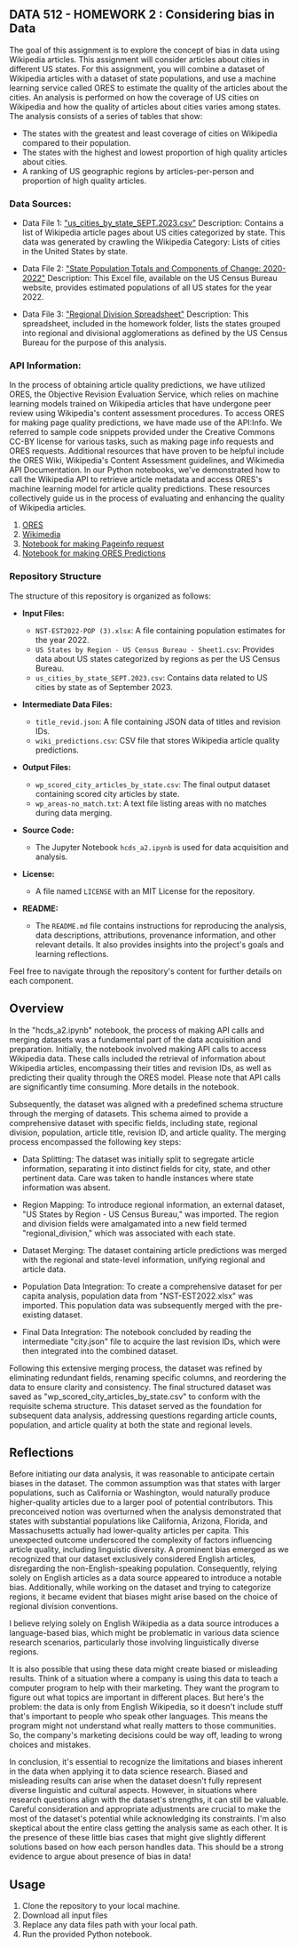 ## DATA 512 - HOMEWORK 2 : Considering bias in Data

The goal of this assignment is to explore the concept of bias in data using Wikipedia articles. This assignment will consider articles about cities in different US states. For this assignment, you will combine a dataset of Wikipedia articles with a dataset of state populations, and use a machine learning service called ORES to estimate the quality of the articles about the cities.
An analysis is performed on how the coverage of US cities on Wikipedia and how the quality of articles about cities varies among states. The analysis consists of a series of tables that show:
* The states with the greatest and least coverage of cities on Wikipedia compared to their population.
* The states with the highest and lowest proportion of high quality articles about cities.
* A ranking of US geographic regions by articles-per-person and proportion of high quality articles.



### Data Sources:

* Data File 1: ["us_cities_by_state_SEPT.2023.csv"](https://drive.google.com/file/d/1XAydF2Cqjr5u1zs-B9p09JVliqtFYv15/view?usp=drive_link)
Description: Contains a list of Wikipedia article pages about US cities categorized by state. This data was generated by crawling the Wikipedia Category: Lists of cities in the United States by state.

* Data File 2: ["State Population Totals and Components of Change: 2020-2022"](https://www.census.gov/data/tables/time-series/demo/popest/2020s-state-total.html)
Description: This Excel file, available on the US Census Bureau website, provides estimated populations of all US states for the year 2022.

* Data File 3: ["Regional Division Spreadsheet"](https://drive.google.com/file/d/1uG6Pj5m3NjBbx9Xkzdtfo_Ewo0zCNK8F/view?usp=drive_link)
Description: This spreadsheet, included in the homework folder, lists the states grouped into regional and divisional agglomerations as defined by the US Census Bureau for the purpose of this analysis.

### API Information:


In the process of obtaining article quality predictions, we have utilized ORES, the Objective Revision Evaluation Service, which relies on machine learning models trained on Wikipedia articles that have undergone peer review using Wikipedia's content assessment procedures. To access ORES for making page quality predictions, we have made use of the API:Info. We referred to sample code snippets provided under the Creative Commons CC-BY license for various tasks, such as making page info requests and ORES requests. Additional resources that have proven to be helpful include the ORES Wiki, Wikipedia's Content Assessment guidelines, and Wikimedia API Documentation. In our Python notebooks, we've demonstrated how to call the Wikipedia API to retrieve article metadata and access ORES's machine learning model for article quality predictions. These resources collectively guide us in the process of evaluating and enhancing the quality of Wikipedia articles.

1. [ORES](https://www.mediawiki.org/wiki/ORES)
2. [Wikimedia]( https://www.mediawiki.org/wiki/API:Info)
3. [Notebook for making Pageinfo request]( https://drive.google.com/file/d/15UoE16s-IccCTOXREjU3xDIz07tlpyrl/view?usp=sharing)
4. [Notebook for making ORES Predictions](https://drive.google.com/file/d/17C9xsmR9U3lJeD52UTbAedlHDetwYsxs/view?usp=sharing)


### **Repository Structure**

The structure of this repository is organized as follows:

- **Input Files:**
  - `NST-EST2022-POP (3).xlsx`: A file containing population estimates for the year 2022.
  - `US States by Region - US Census Bureau - Sheet1.csv`: Provides data about US states categorized by regions as per the US Census Bureau.
  - `us_cities_by_state_SEPT.2023.csv`: Contains data related to US cities by state as of September 2023.

- **Intermediate Data Files:**
  - `title_revid.json`: A file containing JSON data of titles and revision IDs.
  - `wiki_predictions.csv`: CSV file that stores Wikipedia article quality predictions.

- **Output Files:**
  - `wp_scored_city_articles_by_state.csv`: The final output dataset containing scored city articles by state.
  - `wp_areas-no_match.txt`: A text file listing areas with no matches during data merging.

- **Source Code:**
  - The Jupyter Notebook `hcds_a2.ipynb` is used for data acquisition and analysis.

- **License:**
  - A file named `LICENSE` with an MIT License for the repository.

- **README:**
  - The `README.md` file contains instructions for reproducing the analysis, data descriptions, attributions, provenance information, and other relevant details. It also provides insights into the project's goals and learning reflections.

Feel free to navigate through the repository's content for further details on each component.

## Overview 

In the "hcds_a2.ipynb" notebook, the process of making API calls and merging datasets was a fundamental part of the data acquisition and preparation. Initially, the notebook involved making API calls to access Wikipedia data. These calls included the retrieval of information about Wikipedia articles, encompassing their titles and revision IDs, as well as predicting their quality through the ORES model. Please note that API calls are significantly time consuming. More details in the notebook. 

Subsequently, the dataset was aligned with a predefined schema structure through the merging of datasets. This schema aimed to provide a comprehensive dataset with specific fields, including state, regional division, population, article title, revision ID, and article quality. The merging process encompassed the following key steps:

* Data Splitting: The dataset was initially split to segregate article information, separating it into distinct fields for city, state, and other pertinent data. Care was taken to handle instances where state information was absent.

* Region Mapping: To introduce regional information, an external dataset, "US States by Region - US Census Bureau," was imported. The region and division fields were amalgamated into a new field termed "regional_division," which was associated with each state.

* Dataset Merging: The dataset containing article predictions was merged with the regional and state-level information, unifying regional and article data.

* Population Data Integration: To create a comprehensive dataset for per capita analysis, population data from "NST-EST2022.xlsx" was imported. This population data was subsequently merged with the pre-existing dataset.

* Final Data Integration: The notebook concluded by reading the intermediate "city.json" file to acquire the last revision IDs, which were then integrated into the combined dataset.

Following this extensive merging process, the dataset was refined by eliminating redundant fields, renaming specific columns, and reordering the data to ensure clarity and consistency. The final structured dataset was saved as "wp_scored_city_articles_by_state.csv" to conform with the requisite schema structure. This dataset served as the foundation for subsequent data analysis, addressing questions regarding article counts, population, and article quality at both the state and regional levels.


## Reflections 

Before initiating our data analysis, it was reasonable to anticipate certain biases in the dataset. The common assumption was that states with larger populations, such as California or Washington, would naturally produce higher-quality articles due to a larger pool of potential contributors. This preconceived notion was overturned when the analysis demonstrated that states with substantial populations like California, Arizona, Florida, and Massachusetts actually had lower-quality articles per capita. This unexpected outcome underscored the complexity of factors influencing article quality, including linguistic diversity. A prominent bias emerged as we recognized that our dataset exclusively considered English articles, disregarding the non-English-speaking population. Consequently, relying solely on English articles as a data source appeared to introduce a notable bias. Additionally, while working on the dataset and  trying to categorize regions, it became evident that biases might arise based on the choice of regional division conventions.

I believe relying solely on English Wikipedia as a data source introduces a language-based bias, which might be problematic in various data science research scenarios, particularly those involving linguistically diverse regions. 

It is also possible that using these data might create biased or misleading results. Think of a situation where a company is using this data to teach a computer program to help with their marketing. They want the program to figure out what topics are important in different places. But here's the problem: the data is only from English Wikipedia, so it doesn't include stuff that's important to people who speak other languages. This means the program might not understand what really matters to those communities. So, the company's marketing decisions could be way off, leading to wrong choices and mistakes. 

In conclusion, it's essential to recognize the limitations and biases inherent in the data when applying it to data science research. Biased and misleading results can arise when the dataset doesn't fully represent diverse linguistic and cultural aspects. However, in situations where research questions align with the dataset's strengths, it can still be valuable. Careful consideration and appropriate adjustments are crucial to make the most of the dataset's potential while acknowledging its constraints. I'm also skeptical about the entire class getting the analysis same as each other. It is the presence of these little bias cases that might give slightly different solutions based on how each person handles data. This should be a strong evidence to argue about presence of bias in data!

## Usage 

1. Clone the repository to your local machine.
2. Download all input files
4. Replace any data files path with your local path.
5. Run the provided Python notebook. 

